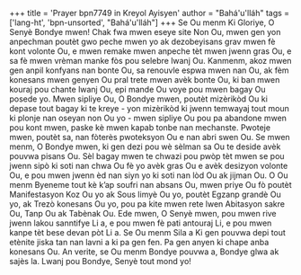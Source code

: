 +++
title = 'Prayer bpn7749 in Kreyol Ayisyen'
author = "Bahá'u'lláh"
tags = ['lang-ht', 'bpn-unsorted', "Bahá'u'lláh"]
+++
Se Ou menm Ki Gloriye, O Senyè Bondye mwen! Chak fwa mwen eseye site Non Ou, mwen gen yon anpechman poutèt gwo peche mwen yo ak dezobeyisans grav mwen fè kont volonte Ou, e mwen remake mwen anpeche tèt mwen jwenn gras Ou, e sa fè mwen vrèman manke fòs pou selebre lwanj Ou. Kanmenm, akoz mwen gen anpil konfyans nan bonte Ou, sa renouvle espwa mwen nan Ou, ak fèm konesans mwen genyen Ou pral trete mwen avèk bonte Ou, ki ban mwen kouraj pou chante lwanj Ou, epi mande Ou voye pou mwen bagay Ou posede yo. 
Mwen sipliye Ou, O Bondye mwen, poutèt mizèrikòd Ou ki depase tout bagay ki te kreye - yon mizèrikòd ki jwenn temwayaj tout moun ki plonje nan oseyan non Ou yo - mwen sipliye Ou pou pa abandone mwen pou kont mwen, paske kè mwen kapab tonbe nan mechanste. Pwoteje mwen, poutèt sa, nan fòterès pwoteksyon Ou e nan abri swen Ou. Se mwen menm, O Bondye mwen, ki gen dezi pou wè sèlman sa Ou te deside avèk pouvwa pisans Ou. Sèl bagay mwen te chwazi pou pwòp tèt mwen se pou jwenn sipò ki soti nan chwa Ou fè yo avèk gras Ou e avèk desizyon volonte Ou, e pou mwen jwenn èd nan siyn yo ki soti nan lòd Ou ak jijman Ou. 
O Ou menm Byeneme tout kè k’ap soufri nan absans Ou, mwen priye Ou fò poutèt Manifestasyon Koz Ou yo ak Sous limyè Ou yo, poutèt Egzanp grandè Ou yo, ak Trezò konesans Ou yo, pou pa kite mwen rete lwen Abitasyon sakre Ou, Tanp Ou ak Tabènak Ou. Ede mwen, O Senyè mwen, pou mwen rive jwenn lakou sanntifye Li a, e pou mwen fè pati antouraj Li, e pou mwen kanpe tèt bese devan pòt Li a. 
Se Ou menm Sila a Ki gen pouvwa depi tout etènite jiska tan nan lavni a ki pa gen fen. Pa gen anyen ki chape anba konesans Ou. An verite, se Ou menm Bondye pouvwa a, Bondye glwa ak sajès la. 
Lwanj pou Bondye, Senyè tout mond yo!
